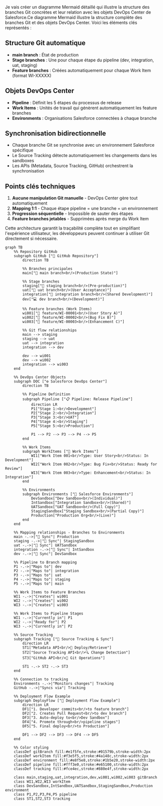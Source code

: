 
Je vais créer un diagramme Mermaid détaillé qui illustre la structure des branches Git concrètes et leur relation avec les objets DevOps Center de Salesforce.Ce diagramme Mermaid illustre la structure complète des branches Git et des objets DevOps Center. Voici les éléments clés représentés :

## **Structure Git automatique**
- **main branch** : État de production
- **Stage branches** : Une pour chaque étape du pipeline (dev, integration, uat, staging)
- **Feature branches** : Créées automatiquement pour chaque Work Item (format WI-XXXXX)

## **Objets DevOps Center**
- **Pipeline** : Définit les 5 étapes du processus de release
- **Work Items** : Unités de travail qui génèrent automatiquement les feature branches
- **Environments** : Organisations Salesforce connectées à chaque branche

## **Synchronisation bidirectionnelle**
- Chaque branche Git se synchronise avec un environnement Salesforce spécifique
- Le Source Tracking détecte automatiquement les changements dans les sandboxes
- Les APIs (Metadata, Source Tracking, GitHub) orchestrent la synchronisation

## **Points clés techniques**
1. **Aucune manipulation Git manuelle** - DevOps Center gère tout automatiquement
2. **Mapping 1:1** - Chaque étape pipeline = une branche = un environnement
3. **Progression séquentielle** - Impossible de sauter des étapes
4. **Feature branches jetables** - Supprimées après merge du Work Item

Cette architecture garantit la traçabilité complète tout en simplifiant l'expérience utilisateur, les développeurs peuvent continuer à utiliser Git directement si nécessaire.

```mermaid
graph TB
    %% Repository GitHub
    subgraph GitHub ["🐙 GitHub Repository"]
        direction TB
        
        %% Branches principales
        main["🌟 main branch<br/>(Production State)"]
        
        %% Stage branches
        staging["🚀 staging branch<br/>(Pre-production)"]
        uat["🧪 uat branch<br/>(User Acceptance)"]
        integration["🔄 integration branch<br/>(Shared Development)"]
        dev["💻 dev branch<br/>(Development)"]
        
        %% Feature branches (Work Items)
        wi001["🌿 feature/WI-00001<br/>(User Story A)"]
        wi002["🌿 feature/WI-00002<br/>(Bug Fix B)"]
        wi003["🌿 feature/WI-00003<br/>(Enhancement C)"]
        
        %% Git flow relationships
        main --> staging
        staging --> uat
        uat --> integration
        integration --> dev
        
        dev --> wi001
        dev --> wi002
        integration --> wi003
    end
    
    %% DevOps Center Objects
    subgraph DOC ["⚙️ Salesforce DevOps Center"]
        direction TB
        
        %% Pipeline Definition
        subgraph Pipeline ["📋 Pipeline: Release Pipeline"]
            direction LR
            P1["Stage 1:<br/>Development"]
            P2["Stage 2:<br/>Integration"] 
            P3["Stage 3:<br/>UAT"]
            P4["Stage 4:<br/>Staging"]
            P5["Stage 5:<br/>Production"]
            
            P1 --> P2 --> P3 --> P4 --> P5
        end
        
        %% Work Items
        subgraph WorkItems ["📝 Work Items"]
            WI1["Work Item 001<br/>Type: User Story<br/>Status: In Development"]
            WI2["Work Item 002<br/>Type: Bug Fix<br/>Status: Ready for Review"]
            WI3["Work Item 003<br/>Type: Enhancement<br/>Status: In Integration"]
        end
        
        %% Environments
        subgraph Environments ["🏢 Salesforce Environments"]
            DevSandbox["Dev Sandbox<br/>(Individual)"]
            IntSandbox["Integration Sandbox<br/>(Shared)"]
            UATSandbox["UAT Sandbox<br/>(Full Copy)"]
            StagingSandbox["Staging Sandbox<br/>(Partial Copy)"]
            Production["Production Org<br/>(Live)"]
        end
    end
    
    %% Mapping relationships - Branches to Environments
    main -.->|"🔄 Sync"| Production
    staging -.->|"🔄 Sync"| StagingSandbox
    uat -.->|"🔄 Sync"| UATSandbox
    integration -.->|"🔄 Sync"| IntSandbox
    dev -.->|"🔄 Sync"| DevSandbox
    
    %% Pipeline to Branch mapping
    P1 -.->|"Maps to"| dev
    P2 -.->|"Maps to"| integration
    P3 -.->|"Maps to"| uat
    P4 -.->|"Maps to"| staging
    P5 -.->|"Maps to"| main
    
    %% Work Items to Feature Branches
    WI1 -.->|"Creates"| wi001
    WI2 -.->|"Creates"| wi002
    WI3 -.->|"Creates"| wi003
    
    %% Work Items to Pipeline Stages
    WI1 -.->|"Currently in"| P1
    WI2 -.->|"Ready for"| P2
    WI3 -.->|"Currently in"| P2
    
    %% Source Tracking
    subgraph Tracking ["📡 Source Tracking & Sync"]
        direction LR
        ST1["Metadata API<br/>📄 Deploy/Retrieve"]
        ST2["Source Tracking API<br/>🔍 Change Detection"]
        ST3["GitHub API<br/>🔧 Git Operations"]
        
        ST1 -.-> ST2 -.-> ST3
    end
    
    %% Connection to tracking
    Environments -.->|"Monitors changes"| Tracking
    GitHub -.->|"Syncs via"| Tracking
    
    %% Deployment Flow Example
    subgraph DeployFlow ["🚀 Deployment Flow Example"]
        direction LR
        DF1["1. Developer commits<br/>to feature branch"]
        DF2["2. Creates Pull Request<br/>to dev branch"]
        DF3["3. Auto-deploy to<br/>Dev Sandbox"]
        DF4["4. Promote through<br/>pipeline stages"]
        DF5["5. Final deploy<br/>to Production"]
        
        DF1 --> DF2 --> DF3 --> DF4 --> DF5
    end
    
    %% Color styling
    classDef gitBranch fill:#e1f5fe,stroke:#01579b,stroke-width:2px
    classDef workItem fill:#f3e5f5,stroke:#4a148c,stroke-width:2px
    classDef environment fill:#e8f5e8,stroke:#1b5e20,stroke-width:2px
    classDef pipeline fill:#fff3e0,stroke:#e65100,stroke-width:2px
    classDef tracking fill:#fce4ec,stroke:#880e4f,stroke-width:2px
    
    class main,staging,uat,integration,dev,wi001,wi002,wi003 gitBranch
    class WI1,WI2,WI3 workItem
    class DevSandbox,IntSandbox,UATSandbox,StagingSandbox,Production environment
    class P1,P2,P3,P4,P5 pipeline
    class ST1,ST2,ST3 tracking

```

